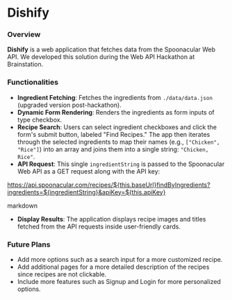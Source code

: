 # Dishify

### Overview
**Dishify** is a web application that fetches data from the Spoonacular Web API. We developed this solution during the Web API Hackathon at Brainstation.

### Functionalities
- **Ingredient Fetching**: Fetches the ingredients from `./data/data.json` (upgraded version post-hackathon).
- **Dynamic Form Rendering**: Renders the ingredients as form inputs of type checkbox.
- **Recipe Search**: Users can select ingredient checkboxes and click the form's submit button, labeled "Find Recipes." The app then iterates through the selected ingredients to map their names (e.g., `["Chicken", "Rice"]`) into an array and joins them into a single string: `"Chicken, Rice"`.
- **API Request**: This single `ingredientString` is passed to the Spoonacular Web API as a GET request along with the API key:

https://api.spoonacular.com/recipes/${this.baseUrl}findByIngredients?ingredients=${ingredientString}&apiKey=${this.apiKey}

markdown

- **Display Results**: The application displays recipe images and titles fetched from the API requests inside user-friendly cards.

### Future Plans
- Add more options such as a search input for a more customized recipe.
- Add additional pages for a more detailed description of the recipes since recipes are not clickable.
- Include more features such as Signup and Login for more personalized options.
